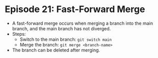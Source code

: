 # Episode 21: Fast-Forward Merge

- A fast-forward merge occurs when merging a branch into the main branch, and the main branch has not diverged.
- Steps:
  - Switch to the main branch: `git switch main`
  - Merge the branch: `git merge <branch-name>`
- The branch can be deleted after merging.